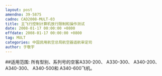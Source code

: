 ```yaml
---
layout: post
amendno: 39-5875
cadno: CAD2008-MULT-03
title: 主飞行控制计算机放行限制和操作测试
date: 2008-01-17 00:00:00 +0800
effdate: 2008-01-17 00:00:00 +0800
tag: MULT
categories: 中国民用航空总局航空器适航审定司
author: 于敬宇
---
```


##适用范围:
所有型别、系列号的空客A330-200、 A330-300、 A340-200、 A340-300、 A340-500和 A340-600飞机。

